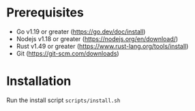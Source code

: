 # Prerequisites
- Go v1.19 or greater (https://go.dev/doc/install)
- Nodejs v1.18 or greater (https://nodejs.org/en/download/)
- Rust v1.49 or greater (https://www.rust-lang.org/tools/install)
- Git (https://git-scm.com/downloads)


# Installation
Run the install script `scripts/install.sh` 
